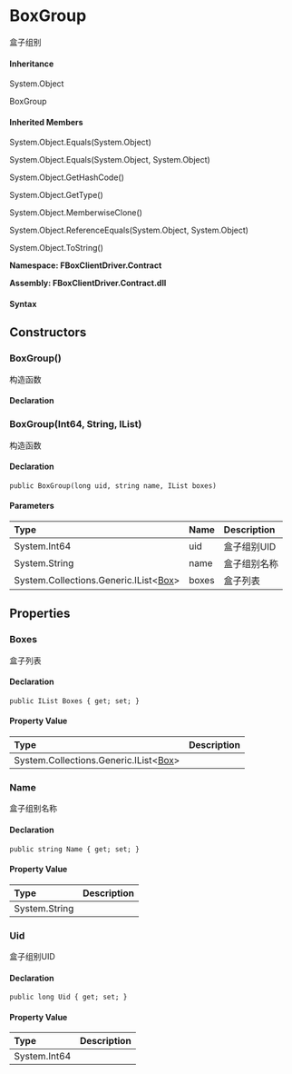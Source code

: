 # BoxGroup

盒子组别

#### Inheritance

System.Object

BoxGroup

#### Inherited Members

System.Object.Equals\(System.Object\)

System.Object.Equals\(System.Object, System.Object\)

System.Object.GetHashCode\(\)

System.Object.GetType\(\)

System.Object.MemberwiseClone\(\)

System.Object.ReferenceEquals\(System.Object, System.Object\)

System.Object.ToString\(\)

**Namespace: FBoxClientDriver.Contract**

**Assembly: FBoxClientDriver.Contract.dll**

#### Syntax <a id="FBoxClientDriver_Contract_BoxGroup_syntax"></a>

## Constructors <a id="constructors"></a>

### BoxGroup\(\) <a id="FBoxClientDriver_Contract_BoxGroup__ctor"></a>

构造函数

#### Declaration

### BoxGroup\(Int64, String, IList\) <a id="FBoxClientDriver_Contract_BoxGroup__ctor_System_Int64_System_String_System_Collections_Generic_IList_FBoxClientDriver_Contract_Box__"></a>

构造函数

#### Declaration

```text
public BoxGroup(long uid, string name, IList boxes)
```

#### Parameters

| Type | Name | Description |
| :--- | :--- | :--- |
| System.Int64 | uid | 盒子组别UID |
| System.String | name | 盒子组别名称 |
| System.Collections.Generic.IList&lt;[Box](https://docs.flexem.net/fbox/zh-cn/sdk/FBoxClientDriver.Contract.Box.html)&gt; | boxes | 盒子列表 |

## Properties <a id="properties"></a>

### Boxes <a id="FBoxClientDriver_Contract_BoxGroup_Boxes"></a>

盒子列表

#### Declaration

```text
public IList Boxes { get; set; }
```

#### Property Value

| Type | Description |
| :--- | :--- |
| System.Collections.Generic.IList&lt;[Box](https://docs.flexem.net/fbox/zh-cn/sdk/FBoxClientDriver.Contract.Box.html)&gt; |  |

### Name <a id="FBoxClientDriver_Contract_BoxGroup_Name"></a>

盒子组别名称

#### Declaration

```text
public string Name { get; set; }
```

#### Property Value

| Type | Description |
| :--- | :--- |
| System.String |  |

### Uid <a id="FBoxClientDriver_Contract_BoxGroup_Uid"></a>

盒子组别UID

#### Declaration

```text
public long Uid { get; set; }
```

#### Property Value

| Type | Description |
| :--- | :--- |
| System.Int64 |  |


